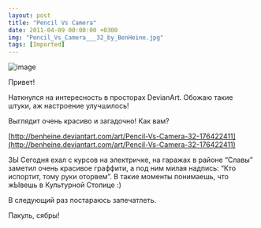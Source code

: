 ```yaml
---
layout: post
title: "Pencil Vs Camera"
date: 2011-04-09 00:00:00 +0300
img: "Pencil_Vs_Camera___32_by_BenHeine.jpg"
tags: [Imported]
---
```


![image](/blog/assets/Pencil_Vs_Camera___32_by_BenHeine.jpg)

Привет!

Наткнулся на интересность в просторах DevianArt. Обожаю такие штуки, аж настроение улучшилось!

Выглядит очень красиво и загадочно! Как вам?

[http://benheine.deviantart.com/art/Pencil-Vs-Camera-32-176422411](http://benheine.deviantart.com/art/Pencil-Vs-Camera-32-176422411)

ЗЫ Сегодня ехал с курсов на электричке, на гаражах в районе “Славы” заметил очень красивое граффити, а под ним милая надпись: “Кто испортит, тому руки оторвем”. В такие моменты понимаешь, что жЫвешь в Культурной Столице :)

В следующий раз постараюсь запечатлеть.

Пакуль, сябры<span>!</span>